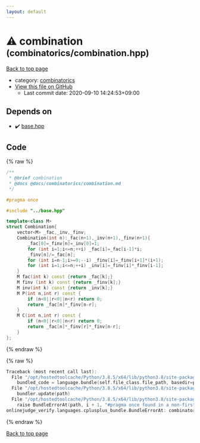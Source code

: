 ```yaml
---
layout: default
---
```


<!-- mathjax config similar to math.stackexchange -->
<script type="text/javascript" async
  src="https://cdnjs.cloudflare.com/ajax/libs/mathjax/2.7.5/MathJax.js?config=TeX-MML-AM_CHTML">
</script>
<script type="text/x-mathjax-config">
  MathJax.Hub.Config({
    TeX: { equationNumbers: { autoNumber: "AMS" }},
    tex2jax: {
      inlineMath: [ ['$','$'] ],
      processEscapes: true
    },
    "HTML-CSS": { matchFontHeight: false },
    displayAlign: "left",
    displayIndent: "2em"
  });
</script>

<script type="text/javascript" src="https://cdnjs.cloudflare.com/ajax/libs/jquery/3.4.1/jquery.min.js"></script>
<script src="https://cdn.jsdelivr.net/npm/jquery-balloon-js@1.1.2/jquery.balloon.min.js" integrity="sha256-ZEYs9VrgAeNuPvs15E39OsyOJaIkXEEt10fzxJ20+2I=" crossorigin="anonymous"></script>
<script type="text/javascript" src="../../assets/js/copy-button.js"></script>
<link rel="stylesheet" href="../../assets/css/copy-button.css" />


# :warning: combination <small>(combinatorics/combination.hpp)</small>

<a href="../../index.html">Back to top page</a>

* category: <a href="../../index.html#ac1ed416572b96a9f5d69740d174ef3d">combinatorics</a>
* <a href="{{ site.github.repository_url }}/blob/master/combinatorics/combination.hpp">View this file on GitHub</a>
    - Last commit date: 2020-09-10 14:24:53+09:00




## Depends on

* :heavy_check_mark: <a href="../base.hpp.html">base.hpp</a>


## Code

<a id="unbundled"></a>
{% raw %}
```cpp
/**
 * @brief combination
 * @docs @docs/combinatorics/combination.md
 */

#pragma once

#include "../base.hpp"

template<class M>
struct Combination{
    vector<M> _fac,_inv,_finv;
    Combination(int n):_fac(n+1),_inv(n+1),_finv(n+1){
        _fac[0]=_finv[n]=_inv[0]=1;
        for (int i=1;i<=n;++i) _fac[i]=_fac[i-1]*i;
        _finv[n]/=_fac[n];
        for (int i=n-1;i>=0;--i) _finv[i]=_finv[i+1]*(i+1);
        for (int i=1;i<=n;++i) _inv[i]=_finv[i]*_finv[i-1];
    }
    M fac(int k) const {return _fac[k];}
    M finv (int k) const {return _finv[k];}
    M inv(int k) const {return _inv[k];}
    M P(int n,int r) const {
        if (n<0||r<0||n<r) return 0;
        return _fac[n]*_finv[n-r];
    }
    M C(int n,int r) const {
        if (n<0||r<0||n<r) return 0;
        return _fac[n]*_finv[r]*_finv[n-r];
    }
};
```
{% endraw %}

<a id="bundled"></a>
{% raw %}
```cpp
Traceback (most recent call last):
  File "/opt/hostedtoolcache/Python/3.8.5/x64/lib/python3.8/site-packages/onlinejudge_verify/docs.py", line 349, in write_contents
    bundled_code = language.bundle(self.file_class.file_path, basedir=pathlib.Path.cwd())
  File "/opt/hostedtoolcache/Python/3.8.5/x64/lib/python3.8/site-packages/onlinejudge_verify/languages/cplusplus.py", line 185, in bundle
    bundler.update(path)
  File "/opt/hostedtoolcache/Python/3.8.5/x64/lib/python3.8/site-packages/onlinejudge_verify/languages/cplusplus_bundle.py", line 310, in update
    raise BundleErrorAt(path, i + 1, "#pragma once found in a non-first line")
onlinejudge_verify.languages.cplusplus_bundle.BundleErrorAt: combinatorics/combination.hpp: line 6: #pragma once found in a non-first line

```
{% endraw %}

<a href="../../index.html">Back to top page</a>

